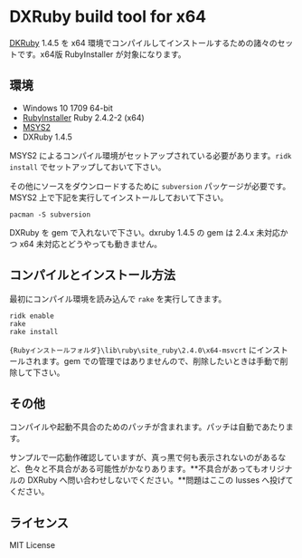 # DXRuby build tool for x64

[DKRuby](http://dxruby.osdn.jp/) 1.4.5 を x64 環境でコンパイルしてインストールするための諸々のセットです。x64版 RubyInstaller が対象になります。

## 環境

* Windows 10 1709 64-bit
* [RubyInstaller](https://rubyinstaller.org/) Ruby 2.4.2-2 (x64)
* [MSYS2](http://www.msys2.org/)
* DXRuby 1.4.5

MSYS2 によるコンパイル環境がセットアップされている必要があります。`ridk install` でセットアップしておいて下さい。

その他にソースをダウンロードするために `subversion` パッケージが必要です。MSYS2 上で下記を実行してインストールしておいて下さい。

```
pacman -S subversion
```

DXRuby を gem で入れないで下さい。dxruby 1.4.5 の gem は 2.4.x 未対応かつ x64 未対応とどうやっても動きません。

## コンパイルとインストール方法

最初にコンパイル環境を読み込んで `rake` を実行してきます。

```
ridk enable
rake
rake install
```

`{Rubyインストールフォルダ}\lib\ruby\site_ruby\2.4.0\x64-msvcrt` にインストールされます。gem での管理ではありませんので、削除したいときは手動で削除して下さい。

## その他

コンパイルや起動不具合のためのパッチが含まれます。パッチは自動であたります。

サンプルで一応動作確認していますが、真っ黒で何も表示されないのがあるなど、色々と不具合がある可能性がかなりあります。**不具合があってもオリジナルの DXRuby へ問い合わせしないでください。**問題はここの Iusses へ投げてください。

## ライセンス

MIT License
